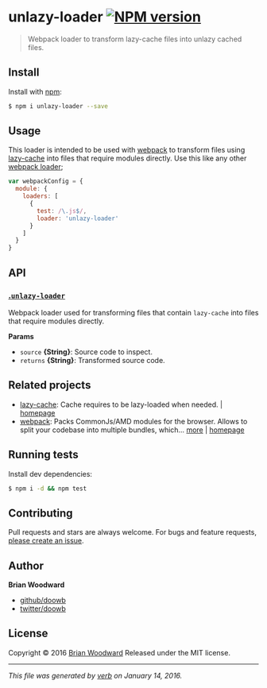 # unlazy-loader [![NPM version](https://img.shields.io/npm/v/unlazy-loader.svg)](https://www.npmjs.com/package/unlazy-loader)

> Webpack loader to transform lazy-cache files into unlazy cached files.

## Install
Install with [npm](https://www.npmjs.com/):

```sh
$ npm i unlazy-loader --save
```

## Usage

This loader is intended to be used with [webpack][webpack] to transform files using [lazy-cache][lazy-cache] into files that require modules directly.
Use this like any other [webpack loader](http://webpack.github.io/docs/using-loaders.html);

```js
var webpackConfig = {
  module: {
    loaders: [
      {
        test: /\.js$/,
        loader: 'unlazy-loader'
      }
    ]
  }
}
```

## API

### [.`unlazy-loader`](index.js#L22)

Webpack loader used for transforming files that contain `lazy-cache` into files
that require modules directly.

**Params**

* `source` **{String}**: Source code to inspect.    
* `returns` **{String}**: Transformed source code.  




## Related projects
* [lazy-cache](https://www.npmjs.com/package/lazy-cache): Cache requires to be lazy-loaded when needed. | [homepage](https://github.com/jonschlinkert/lazy-cache)
* [webpack](https://www.npmjs.com/package/webpack): Packs CommonJs/AMD modules for the browser. Allows to split your codebase into multiple bundles, which… [more](https://www.npmjs.com/package/webpack) | [homepage](https://github.com/webpack/webpack)

## Running tests
Install dev dependencies:

```sh
$ npm i -d && npm test
```

## Contributing
Pull requests and stars are always welcome. For bugs and feature requests, [please create an issue](https://github.com/doowb/unlazy-loader/issues/new).

## Author
**Brian Woodward**

+ [github/doowb](https://github.com/doowb)
+ [twitter/doowb](http://twitter.com/doowb)

## License
Copyright © 2016 [Brian Woodward](https://github.com/doowb)
Released under the MIT license.

***

_This file was generated by [verb](https://github.com/verbose/verb) on January 14, 2016._

[webpack]: https://github.com/webpack/webpack
[lazy-cache]: https://github.com/jonschlinkert/lazy-cache

